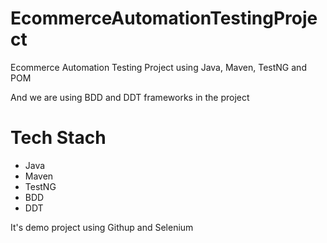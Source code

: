 # EcommerceAutomationTestingProject
Ecommerce Automation Testing Project using Java, Maven, TestNG and POM

And we are using BDD and DDT frameworks in the project


# Tech Stach
- Java
- Maven
- TestNG
- BDD
- DDT

  
It's demo project using Githup and Selenium

